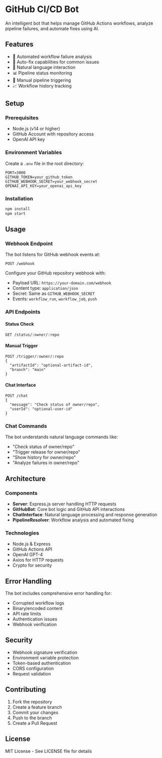 # GitHub CI/CD Bot

An intelligent bot that helps manage GitHub Actions workflows, analyze pipeline failures, and automate fixes using AI.

## Features

- 🤖 Automated workflow failure analysis
- 🔄 Auto-fix capabilities for common issues
- 💬 Natural language interaction
- 📊 Pipeline status monitoring
- 🚀 Manual pipeline triggering
- 📈 Workflow history tracking

## Setup

### Prerequisites

- Node.js (v14 or higher)
- GitHub Account with repository access
- OpenAI API key

### Environment Variables

Create a `.env` file in the root directory:

```env
PORT=3000
GITHUB_TOKEN=your_github_token
GITHUB_WEBHOOK_SECRET=your_webhook_secret
OPENAI_API_KEY=your_openai_api_key
```

### Installation

```bash
npm install
npm start
```

## Usage

### Webhook Endpoint

The bot listens for GitHub webhook events at:
```
POST /webhook
```

Configure your GitHub repository webhook with:
- Payload URL: `https://your-domain.com/webhook`
- Content type: `application/json`
- Secret: Same as `GITHUB_WEBHOOK_SECRET`
- Events: `workflow_run`, `workflow_job`, `push`

### API Endpoints

#### Status Check
```
GET /status/:owner/:repo
```

#### Manual Trigger
```
POST /trigger/:owner/:repo
{
  "artifactId": "optional-artifact-id",
  "branch": "main"
}
```

#### Chat Interface
```
POST /chat
{
  "message": "Check status of owner/repo",
  "userId": "optional-user-id"
}
```

### Chat Commands

The bot understands natural language commands like:

- "Check status of owner/repo"
- "Trigger release for owner/repo"
- "Show history for owner/repo"
- "Analyze failures in owner/repo"

## Architecture

### Components

- **Server**: Express.js server handling HTTP requests
- **GitHubBot**: Core bot logic and GitHub API interactions
- **ChatInterface**: Natural language processing and response generation
- **PipelineResolver**: Workflow analysis and automated fixing

### Technologies

- Node.js & Express
- GitHub Actions API
- OpenAI GPT-4
- Axios for HTTP requests
- Crypto for security

## Error Handling

The bot includes comprehensive error handling for:
- Corrupted workflow logs
- Binary/encoded content
- API rate limits
- Authentication issues
- Webhook verification

## Security

- Webhook signature verification
- Environment variable protection
- Token-based authentication
- CORS configuration
- Request validation

## Contributing

1. Fork the repository
2. Create a feature branch
3. Commit your changes
4. Push to the branch
5. Create a Pull Request

## License

MIT License - See LICENSE file for details
